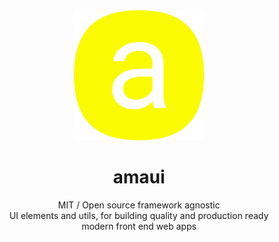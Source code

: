 
</br >
</br >

<p align='center'>
  <a target='_blank' rel='noopener noreferrer' href='#'>
    <img src='utils/images/logo.svg' alt='amaui logo' />
  </a>
</p>

<h1 align='center'>amaui</h1>

<div align='center'>
   MIT / Open source framework agnostic<br />UI elements and utils, for building quality and production ready<br />modern front end web apps
</div>

<br />

<br />
